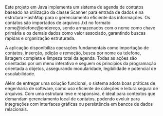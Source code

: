 Este projeto em Java implementa um sistema de agenda de contatos baseado na utilização da classe Scanner para entrada de dados e na estrutura HashMap para o gerenciamento eficiente das informações. Os contatos são importados de arquivos .txt no formato nome@telefone@endereço, sendo armazenados com o nome como chave primária e os demais dados como valor associado, garantindo buscas rápidas e organização estruturada.

A aplicação disponibiliza operações fundamentais como importação de contatos, inserção, edição e remoção, busca por nome ou telefone, listagem completa e limpeza total da agenda. Todas as ações são orientadas por um menu interativo e seguem os princípios da programação orientada a objetos, assegurando modularidade, legibilidade e potencial de escalabilidade.

Além de entregar uma solução funcional, o sistema adota boas práticas de engenharia de software, como uso eficiente de coleções e leitura segura de arquivos. Com uma estrutura leve e responsiva, é ideal para contextos que demandam gerenciamento local de contatos, podendo evoluir para integrações com interfaces gráficas ou persistência em bancos de dados relacionais.
